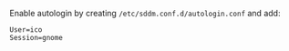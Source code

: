 Enable autologin by creating `/etc/sddm.conf.d/autologin.conf` and add:
```
User=ico
Session=gnome
```